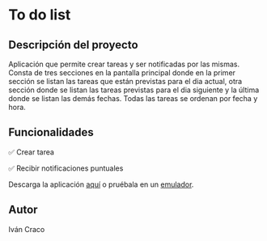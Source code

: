 <h1>To do list</h1>
<h2>Descripción del proyecto</h2>
<p>Aplicación que permite crear tareas y ser notificadas por las mismas. Consta de tres secciones en la pantalla principal donde en la primer sección se listan las tareas que están previstas para el dia actual, otra sección donde se listan las tareas previstas para el dia siguiente y la última donde se listan las demás fechas. Todas las tareas se ordenan por fecha y hora.</p>
<h2>Funcionalidades</h2>
<p>&#9989 Crear tarea</p>
<p>&#9989 Recibir notificaciones puntuales</p>
<p>Descarga la aplicación <a href="https://github.com/ivancraco/todolist/releases" download="to_do_list">aquí</a> o pruébala en un <a href="https://appetize.io/embed/64bzut4ena4wtm3olowq2nm2bm" target="_blank">emulador</a>.</p>
<h2>Autor</h2>
<span>Iván Craco</span>
